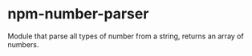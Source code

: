 # npm-number-parser
Module that parse all types of number from a string, returns an array of numbers.
